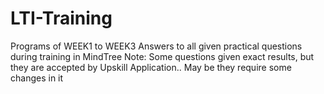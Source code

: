# LTI-Training
Programs of WEEK1 to WEEK3
 Answers to all given practical questions during training in MindTree
 Note: Some questions given exact results, but they are accepted by Upskill Application..
 May be they require some changes in it
